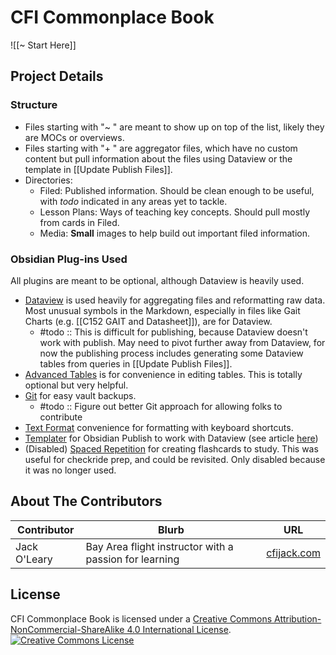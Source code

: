 # CFI Commonplace Book

![[~ Start Here]]

## Project Details
### Structure
- Files starting with "~ " are meant to show up on top of the list, likely they are MOCs or overviews. 
- Files starting with "+ " are aggregator files, which have no custom content but pull information about the files using Dataview or the template in [[Update Publish Files]].
- Directories:
	- Filed: Published information. Should be clean enough to be useful, with *todo* indicated in any areas yet to tackle.
	- Lesson Plans: Ways of teaching key concepts. Should pull mostly from cards in Filed.
	- Media: **Small** images to help build out important filed information.

### Obsidian Plug-ins Used
All plugins are meant to be optional, although Dataview is heavily used.
- [Dataview](https://github.com/blacksmithgu/obsidian-dataview) is used heavily for aggregating files and reformatting raw data. Most unusual symbols in the Markdown, especially in files like Gait Charts (e.g. [[C152 GAIT and Datasheet]]), are for Dataview.
	- #todo :: This is difficult for publishing, because Dataview doesn't work with publish. May need to pivot further away from Dataview, for now the publishing process includes generating some Dataview tables from queries in [[Update Publish Files]].
- [Advanced Tables](https://github.com/tgrosinger/advanced-tables-obsidian) is for convenience in editing tables. This is totally optional but very helpful.
- [Git](https://github.com/denolehov/obsidian-git) for easy vault backups. 
	- #todo :: Figure out better Git approach for allowing folks to contribute
- [Text Format](https://github.com/Benature/obsidian-text-format) convenience for  formatting with keyboard shortcuts.
- [Templater](https://silentvoid13.github.io/Templater/) for Obsidian Publish to work with Dataview (see article [here](https://joschua.io/posts/2023/09/01/obsidian-publish-dataview/))
- (Disabled) [Spaced Repetition](https://github.com/st3v3nmw/obsidian-spaced-repetition) for creating flashcards to study. This was useful for checkride prep, and could be revisited. Only disabled because it was no longer used.

## About The Contributors
| Contributor         | Blurb                                                  | URL                        |
| ------------------- | ------------------------------------------------------ | -------------------------- |
| Jack O'Leary | Bay Area flight instructor with a passion for learning | [cfijack.com](cfijack.com) |


## License
<span xmlns:dct="http://purl.org/dc/terms/" property="dct:title">CFI Commonplace Book</span> is licensed under a <a rel="license" href="http://creativecommons.org/licenses/by-nc-sa/4.0/">Creative Commons Attribution-NonCommercial-ShareAlike 4.0 International License</a>.
<a rel="license" href="http://creativecommons.org/licenses/by-nc-sa/4.0/"><img alt="Creative Commons License" style="border-width:0" src="https://i.creativecommons.org/l/by-nc-sa/4.0/88x31.png" /></a>